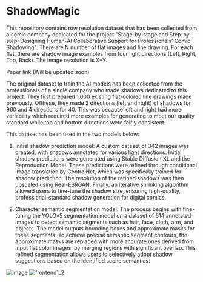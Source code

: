 # ShadowMagic
This repository contains row resolution dataset that has been collected from a comic company dedicated for the project "Stage-by-stage and Step-by-step: Designing Human-AI Collaborative Support for Professionals’ Comic Shadowing".
There are N number of flat images and line drawing. For each flat, there are shadow image examples from four light directions (Left, Right, Top, Back). The image resolution is X*Y.

Paper link (Will be updated soon)

The original dataset to train the AI models has been collected from the professionals of a single company who made shadows dedicated to this project. They first prepared 1,000 existing flat-colored line drawings made previously. Ofthese, they made 2 directions (left and right) of shadows for 960 and 4 directions for 40. This was because left and right had more variability which required more examples for generating to meet our quality standard while top and bottom directions were fairly consistent.

This dataset has been used in the two models below:
1. Initial shadow prediction model: 
  A custom dataset of 342 images was created, with shadows annotated for various light directions. Initial shadow predictions were generated using Stable Diffusion XL and the Reproduction Model. These predictions were refined through conditional image translation by ControlNet, which was specifically trained for shadow prediction. The resolution of the refined shadows was then upscaled using Real-ESRGAN. Finally, an iterative shrinking algorithm allowed users to fine-tune the shadow size, ensuring high-quality, professional-standard shadow generation for digital comics. 

2. Character semantic segmentation model:
The process begins with fine-tuning the YOLOv5 segmentation model on a dataset of 614 annotated images to detect semantic segments such as hair, face, cloth, arm, and objects. The model outputs bounding boxes and approximate masks for these segments. To achieve precise semantic segment contours, the approximate masks are replaced with more accurate ones derived from input flat color images, by merging regions with significant overlap. This refined segmentation allows users to selectively adopt shadow suggestions based on the identified scene semantics.

![image](https://github.com/user-attachments/assets/a009b070-4a9c-47a4-9155-760ad0ee64d8)
![frontend1_2](https://github.com/user-attachments/assets/ba250ca1-4bd1-4b27-aa2f-d488719658fb)
